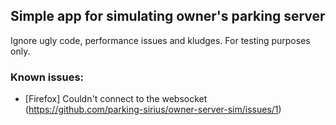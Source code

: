 ## Simple app for simulating owner's parking server
Ignore ugly code, performance issues and kludges.
For testing purposes only.

### Known issues:
- [Firefox] Couldn't connect to the websocket (https://github.com/parking-sirius/owner-server-sim/issues/1)

